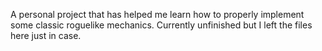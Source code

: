 A personal project that has helped me learn how to properly implement some classic roguelike mechanics. Currently unfinished but I left the files here just in case.
